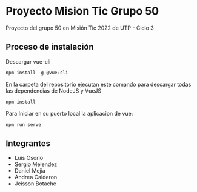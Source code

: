 # Proyecto Mision Tic Grupo 50

Proyecto del grupo 50 en Misión Tic 2022 de UTP - Ciclo 3

## Proceso de instalación
Descargar vue-cli

```javascript
npm install -g @vue/cli
```

En la carpeta del repositorio ejecutan este comando para descargar todas las dependencias de NodeJS y VueJS
```javascript
npm install
```

Para Iniciar en su puerto local la aplicacion de vue:
```javascript
npm run serve
```

## Integrantes
- Luis Osorio
- Sergio Melendez
- Daniel Mejia
- Andrea Calderon
- Jeisson Botache
